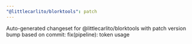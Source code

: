 ```yaml
---
"@littlecarlito/blorktools": patch
---
```


Auto-generated changeset for @littlecarlito/blorktools with patch version bump based on commit: fix(pipeline): token usage
